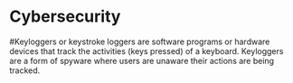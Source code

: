 # Cybersecurity


#Keyloggers or keystroke loggers are software programs or hardware devices that track the activities (keys pressed) of a keyboard. Keyloggers are a form of spyware where users are unaware their actions are being tracked.
